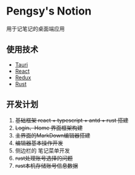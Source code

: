 # Pengsy's Notion

用于记笔记的桌面端应用

## 使用技术

- [Tauri](https://tauri.app/zh-cn/)
- [React](https://react.dev/)
- [Redux](https://www.redux.org.cn/)
- [Rust](https://www.rust-lang.org/)

## 开发计划
1. ~~基础框架 react + typescript + antd + rust 搭建~~
2. ~~Login、Home 界面框架构建~~
3. ~~主界面的MarkDown编辑器搭建~~
4. ~~编辑器基本操作开发~~
5. 侧边栏的 笔记菜单开发
6. ~~rust处理账号选择的问题~~
7. ~~rust本机存储账号信息数据~~
